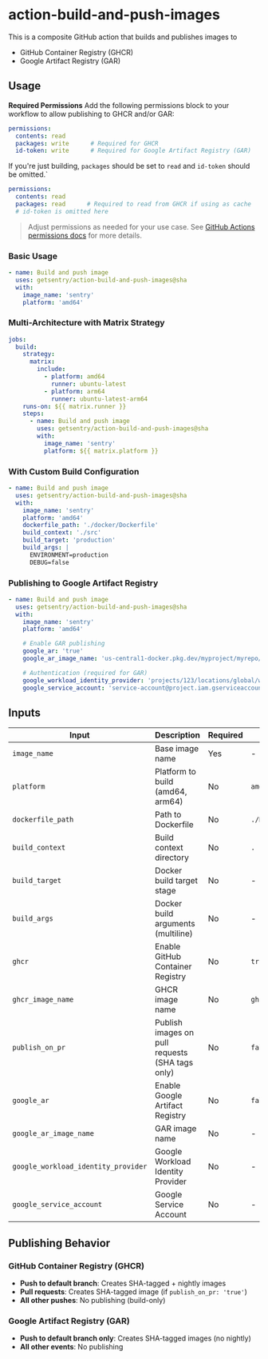 # action-build-and-push-images

This is a composite GitHub action that builds and publishes images to

- GitHub Container Registry (GHCR)
- Google Artifact Registry (GAR)

## Usage

**Required Permissions**
Add the following permissions block to your workflow to allow publishing to GHCR and/or GAR:
```yaml
permissions:
  contents: read
  packages: write      # Required for GHCR
  id-token: write      # Required for Google Artifact Registry (GAR)
```
If you're just building, `packages` should be set to `read` and `id-token` should be omitted.`
```yaml
permissions:
  contents: read
  packages: read      # Required to read from GHCR if using as cache
  # id-token is omitted here
```
> Adjust permissions as needed for your use case. See [GitHub Actions permissions docs](https://docs.github.com/en/actions/using-jobs/assigning-permissions-to-jobs) for more details.

### Basic Usage

```yaml
- name: Build and push image
  uses: getsentry/action-build-and-push-images@sha
  with:
    image_name: 'sentry'
    platform: 'amd64'
```

### Multi-Architecture with Matrix Strategy

```yaml
jobs:
  build:
    strategy:
      matrix:
        include:
          - platform: amd64
            runner: ubuntu-latest
          - platform: arm64
            runner: ubuntu-latest-arm64
    runs-on: ${{ matrix.runner }}
    steps:
      - name: Build and push image
        uses: getsentry/action-build-and-push-images@sha
        with:
          image_name: 'sentry'
          platform: ${{ matrix.platform }}
```

### With Custom Build Configuration

```yaml
- name: Build and push image
  uses: getsentry/action-build-and-push-images@sha
  with:
    image_name: 'sentry'
    platform: 'amd64'
    dockerfile_path: './docker/Dockerfile'
    build_context: './src'
    build_target: 'production'
    build_args: |
      ENVIRONMENT=production
      DEBUG=false
```

### Publishing to Google Artifact Registry

```yaml
- name: Build and push image
  uses: getsentry/action-build-and-push-images@sha
  with:
    image_name: 'sentry'
    platform: 'amd64'

    # Enable GAR publishing
    google_ar: 'true'
    google_ar_image_name: 'us-central1-docker.pkg.dev/myproject/myrepo/myapp'

    # Authentication (required for GAR)
    google_workload_identity_provider: 'projects/123/locations/global/workloadIdentityPools/pool/providers/provider'
    google_service_account: 'service-account@project.iam.gserviceaccount.com'
```


## Inputs

| Input | Description | Required | Default |
|-------|-------------|----------|---------|
| `image_name` | Base image name | Yes | - |
| `platform` | Platform to build (amd64, arm64) | No | `amd64` |
| `dockerfile_path` | Path to Dockerfile | No | `./Dockerfile` |
| `build_context` | Build context directory | No | `.` |
| `build_target` | Docker build target stage | No | - |
| `build_args` | Docker build arguments (multiline) | No | - |
| `ghcr` | Enable GitHub Container Registry | No | `true` |
| `ghcr_image_name` | GHCR image name | No | `ghcr.io/{owner}/{image_name}` |
| `publish_on_pr` | Publish images on pull requests (SHA tags only) | No | `false` |
| `google_ar` | Enable Google Artifact Registry | No | `false` |
| `google_ar_image_name` | GAR image name | No | - |
| `google_workload_identity_provider` | Google Workload Identity Provider | No | - |
| `google_service_account` | Google Service Account | No | - |

## Publishing Behavior

### GitHub Container Registry (GHCR)

- **Push to default branch**: Creates SHA-tagged + nightly images
- **Pull requests**: Creates SHA-tagged image (if `publish_on_pr: 'true'`)
- **All other pushes**: No publishing (build-only)

### Google Artifact Registry (GAR)

- **Push to default branch only**: Creates SHA-tagged images (no nightly)
- **All other events**: No publishing
